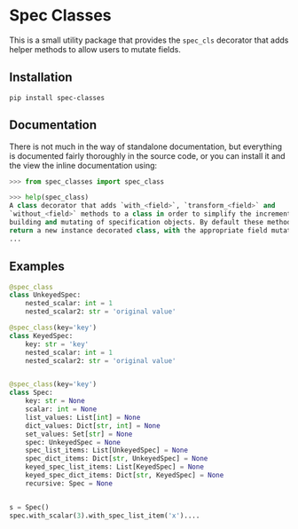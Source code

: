# Spec Classes

This is a small utility package that provides the `spec_cls` decorator
that adds helper methods to allow users to mutate fields.

## Installation

```shell
pip install spec-classes
```

## Documentation
There is not much in the way of standalone documentation, but everything
is documented fairly thoroughly in the source code, or you can
install it and the view the inline documentation using:

```python
>>> from spec_classes import spec_class

>>> help(spec_class)
A class decorator that adds `with_<field>`, `transform_<field>` and
`without_<field>` methods to a class in order to simplify the incremental
building and mutating of specification objects. By default these methods
return a new instance decorated class, with the appropriate field mutated.
...
```

## Examples

```python
@spec_class
class UnkeyedSpec:
    nested_scalar: int = 1
    nested_scalar2: str = 'original value'

@spec_class(key='key')
class KeyedSpec:
    key: str = 'key'
    nested_scalar: int = 1
    nested_scalar2: str = 'original value'


@spec_class(key='key')
class Spec:
    key: str = None
    scalar: int = None
    list_values: List[int] = None
    dict_values: Dict[str, int] = None
    set_values: Set[str] = None
    spec: UnkeyedSpec = None
    spec_list_items: List[UnkeyedSpec] = None
    spec_dict_items: Dict[str, UnkeyedSpec] = None
    keyed_spec_list_items: List[KeyedSpec] = None
    keyed_spec_dict_items: Dict[str, KeyedSpec] = None
    recursive: Spec = None


s = Spec()
spec.with_scalar(3).with_spec_list_item('x')....
```
